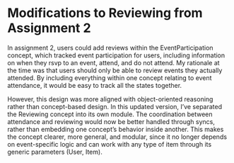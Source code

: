 # Modifications to Reviewing from Assignment 2

In assignment 2, users could add reviews within the EventParticipation concept, which tracked event participation for users, including information on when they rsvp to an event, attend, and do not attend. My rationale at the time was that users should only be able to review events they actually attended. By including everything within one concept relating to event attendance, it would be easy to track all the states together. 

However, this design was more aligned with object-oriented reasoning rather than concept-based design. In this updated version, I’ve separated the Reviewing concept into its own module. The coordination between attendance and reviewing would now be better handled through syncs, rather than embedding one concept’s behavior inside another. This makes the concept clearer, more general, and modular, since it no longer depends on event-specific logic and can work with any type of item through its generic parameters (User, Item).